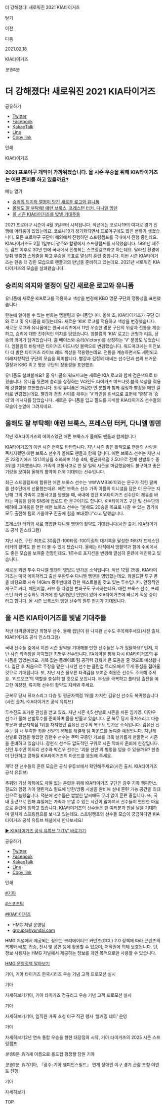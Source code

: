 더 강해졌다! 새로워진 2021 KIA타이거즈






닫기

이전

다음

2021.02.18

KIA타이거즈


*분량*4분

# 더 강해졌다! 새로워진 2021 KIA타이거즈

공유하기

* [Twitter](# "새창으로 열림")
* [Facebook](# "새창으로 열림")
* [KakaoTalk](# "새창으로 열림")
* [Line](# "새창으로 열림")
* [Copy link](#)

인쇄

KIA타이거즈



### 2021 프로야구 개막이 가까워졌습니다. 올 시즌 우승을 위해 KIA타이거즈는 어떤 준비를 하고 있을까요?

메뉴 열기

* [승리의 의지와 열정이 담긴 새로운 로고와 유니폼](#target2)
* [올해도 잘 부탁해! 애런 브룩스, 프레스턴 터커, 다니엘 멩덴](#target5)
* [올 시즌 KIA타이거즈를 빛낼 기대주들](#target10)



2021 프로야구 시즌이 4월 3일부터 시작됩니다. 작년에는 코로나19의 여파로 경기 진행에 어려움이 있었는데요. 코로나19가 장기화되면서 프로야구에도 많은 변화가 생겼습니다. 모든 프로야구 구단이 해외에서 진행하던 스프링캠프를 국내에서 진행 중인데요. KIA타이거즈도 2월 1일부터 광주와 함평에서 스프링캠프를 시작했습니다. 1991년 제주도 캠프 이후로 30년 만에 국내에서 진행되는 스프링캠프라고 하는데요. 달라진 환경에 맞춰 맞춤형 스케줄을 짜고 우승을 목표로 열심히 훈련 중입니다. 이번 시즌 KIA타이거즈는 한층 더 강한 모습으로 팬들과의 만남을 준비하고 있는데요. 2021년 새로워진 KIA타이거즈의 모습을 살펴봤습니다.

## 승리의 의지와 열정이 담긴 새로운 로고와 유니폼



유니폼에 새로운 KIA로고를 적용하고 색상을 변경해 KBO 명문 구단의 정통성을 표현했습니다



한눈에 알아볼 수 있는 변화는 엠블럼과 유니폼입니다. 올해 초, KIA타이거즈가 구단 CI와 로고 및 유니폼을 바꿨는데요. 새로운 ‘KIA’ 로고를 적용하고 색상을 변경했습니다. 새로운 로고와 유니폼에는 한국시리즈에서 11번 우승한 명문 구단의 위상과 전통을 계승하고, 승리에 대한 진취적인 의지를 담았습니다. 엠블럼의 ‘KIA’ 로고는 균형과 리듬, 상승의 의미가 담겨있습니다. 홈 베이스와 승리(Victory)를 상징하는 ‘V’ 문양도 넣었습니다. 엠블럼의 바탕색은 타이거즈 미드나잇 블랙으로 변경했습니다. 워드마크에는 이전보다 더 밝은 타이거즈 라이브 레드 색상을 적용했는데요. 전통을 계승하면서도 세련되고 미래지향적인 구단의 모습을 의미합니다. 빨강과 검정의 대비는 선수단과 팬의 뜨거운 열정과 KBO 최고 명문 구단의 정통성을 표현했죠.

유니폼도 살펴볼까요? 홈 유니폼의 워드마크는 새로운 KIA 로고와 함께 검은색으로 바꿨습니다. 유니폼 뒷면에 승리를 상징하는 V라인도 타이거즈 미드나잇 블랙 색상을 적용해 강렬함을 표현했습니다. 원정 유니폼은 과감한 면 분할과 함께 검정과 빨강을 메인 컬러로 변경했는데요. 빨강과 검정 사이를 채우는 ‘V’라인을 흰색으로 표현해 ‘열정’과 ‘승리’의 메시지를 담았습니다. 새로운 유니폼을 입고 필드를 지배할 KIA타이거즈 선수들의 모습이 눈앞에 그려지네요.

## 올해도 잘 부탁해! 애런 브룩스, 프레스턴 터커, 다니엘 멩덴



작년 KIA타이거즈의 에이스였던 애런 브룩스가 올해도 팬들과 함께합니다



KIA타이거즈의 이번 시즌 전력도 탄탄합니다. 지난 시즌 좋은 활약으로 팬들의 사랑을 독차지했던 애런 브룩스 선수가 올해도 팬들과 함께 합니다. 애런 브룩스 선수는 지난 시즌 23경기에서 151.1이닝을 소화하며 11승 4패, 평균자책점 2.50으로 전체 선발투수 중 3위를 기록했습니다. 가족의 교통사고로 한 달 일찍 시즌을 마감했음에도 불구하고 좋은 기량을 보여줘 올해의 활약이 더욱 기대되는 선수입니다.

최근 스프링캠프에 합류한 애런 브룩스 선수는 ‘#WWMB36’이라는 문구가 적힌 팔찌를 선수단에게 선물했는데요. 애런 브룩스 선수 가족 이름의 이니셜을 담은 이 문구는 지난해 그의 가족이 교통사고를 당했을 때, 국내에 있던 KIA타이거즈 선수단이 쾌유를 바라는 마음을 담아 SNS에 업로드 한 문구이기도 합니다. KIA타이거즈 구단 및 선수단의 배려에 고마움을 전한 애런 브룩스 선수는 “올해도 20승을 목표로 나갈 수 있는 경기에 모두 출전해 팀의 가을야구 진출에 힘을 보태겠다”라고 말했습니다.

프레스턴 터커와 새로 영입한 다니엘 멩덴의 활약도 기대됩니다(사진 출처. KIA타이거즈 공식 인스타그램)



지난 시즌, 구단 최초로 30홈런-100타점-100득점의 대기록을 달성한 좌타자 프레스턴 터커의 활약도 한 번 더 볼 수 있게 됐습니다. 올해는 타석에서 맹활약과 함께 수비에서도 좋은 모습을 보여줄 전망인데요. 1루수로 포지션을 변경해 열심히 훈련에 매진하고 있습니다.

새로운 외인 투수 다니엘 멩덴의 영입도 반가운 소식입니다. 작년 12월 25일, KIA타이거즈는 미국 메이저리그 출신 우완투수 다니엘 멩덴을 영입했는데요. 와일드한 투구 폼을 바탕으로 시속 140km 중후반대의 강한 패스트볼을 갖고 있는 투수입니다. 안정적인 제구로 커터, 체인지업, 커브 등 다양한 변화구도 구사하는데요. 애런 브룩스 선수, 프레스턴 터커 선수와도 과거에 한 팀이었던 인연이 있어 KIA타이거즈에 빠르게 적응 중이라고 합니다. 올 시즌 브룩스와 멩덴 선수의 원투 펀치가 기대됩니다.

## 올 시즌 KIA타이거즈를 빛낼 기대주들



작년 타격왕이었던 최형우 선수, 올해 캡틴이 된 나지완 선수도 주목해주세요(사진 출처. KIA타이거즈 공식 인스타그램)



국내 선수들 중에서 이번 시즌 활약을 기대해볼 만한 선수들은 누가 있을까요? 먼저, 지난 시즌 타격왕을 차지했던 최형우 선수입니다. FA계약을 통해 다시 KIA타이거즈의 유니폼을 입었는데요. 기복 없는 플레이로 팀 공격력 강화에 큰 도움을 줄 것으로 예상됩니다. 입단 후 처음으로 주장을 맡은 나지완 선수는 클린업 트리오에서 무게 중심을 잡아줄 것으로 기대됩니다. 또, 지난 시즌 물오른 타격감을 보여준 최원준 선수도 주목해 주세요. ‘리드오프’의 역할을 충실히 할 것으로 보입니다. 부상을 극복하고 풀타임 출전을 예고한 이창진, 류지혁 선수의 활약도 지켜봐 주세요.

군복무 당시 퓨처스리그 다승 및 평균자책점 1위를 차지한 김유신 선수도 복귀했습니다(사진 출처. KIA타이거즈 공식 유튜브)



투수진도 뜨거운 관심을 받고 있죠. 지난 시즌 4,5 선발로 시즌을 치른 임기영, 이민우 선수가 올해 선발투수를 준비하며 몸을 만들고 있습니다. 군 복무 당시 퓨처스리그 다승 부문과 평균자책점 1위를 차지했던 김유신 선수의 복귀도 반가운 소식입니다. 김유신 선수는 팀 내 부족한 좌완 선발의 문제를 해결해 팀 마운드를 높여줄 예정입니다. 지난해 선발로 경험을 쌓았던 김현수 선수는 주력 구종인 커브를 더욱 날카롭게 만들면서 시즌을 준비하고 있습니다. 장현식 선수도 압도적인 구위로 시즌 막바지 준비에 한창입니다. 신인 투수인 이의리 선수와 박건우 선수는 ‘괴물 신인’의 별명을 얻을 수 있을까요? 한층 더 탄탄하고 강해질 KIA타이거즈의 마운드를 응원해 주세요.

개막 전 선수들의 훈련 모습은 공식 유튜브에서 확인해주세요(사진 출처. KIA타이거즈 공식 유튜브)



추위와 기상 악화에도 차질 없는 훈련을 위해 KIA타이거즈 구단은 광주 기아 챔피언스 필드와 함평 기아 챌린저스 필드에 방한/방풍 시설을 완비해 실내 훈련 가능 공간을 최대한으로 늘렸습니다. 덕분에 선수들은 쌀쌀한 날씨에도 무리 없이 훈련 중입니다. 또, 국내 훈련으로 인해 휴일에는 가족과 보낼 수 있는 시간이 많아져서 선수들이 편안한 마음으로 훈련에 임하고 있습니다. KIA타이거즈의 선수들은 팬 여러분과 만날 날을 기대하며 알차게 스프링캠프를 보내고 있는데요. 스프링캠프의 선수들 모습이 궁금하다면 KIA타이거즈 공식 유튜브 채널에서 만나보세요!

[▶ KIA타이거즈 공식 유튜브 ‘갸TV’ 바로가기](https://www.youtube.com/user/kiabaseballclub)



공유하기

* [Twitter](# "새창으로 열림")
* [Facebook](# "새창으로 열림")
* [KakaoTalk](# "새창으로 열림")
* [Line](# "새창으로 열림")
* [Copy link](#)

인쇄

[#기아](/tag/723)

[#스포츠팀](/tag/787)

[#KIA타이거즈](/tag/1660)



* HMG 저널 운영팀
* [group@hyundai.com](mailto:group@hyundai.com)

HMG 저널에서 제공되는 정보는 크리에이티브 커먼즈(CCL) 2.0 정책에 따라 콘텐츠의 복제와 배포, 전송, 전시 및 공연 등에 활용할 수 있으며, 저작권에 의해 보호됩니다.
단, 정보 사용자는 HMG 저널에서 제공하는 정보를 개인 목적으로만 사용할 수 있습니다.

[HMG 운영정책 알아보기](/footer/operationRegist)

기아, 기아 타이거즈 한국시리즈 우승 기념 고객 프로모션 실시

기아

 자세히보기기아, 기아 타이거즈 정규리그 우승 기념 고객 프로모션 실시

기아

 자세히보기기아, 임직원 가족 초청 야구 직관 행사 ‘웰커밍 데이’ 운영

기아

 자세히보기2년 연속 통합 우승을 향한 대장정의 시작, 기아 타이거즈의 2025 시즌 스프링캠프

*분량*8분 *읽기*새 이름으로 롤드컵 평정할 담원 기아

*분량*2분 *읽기*기아, 『광주-기아 챔피언스필드』 연계 장애인 야구 경기 관람 초청 이벤트 진행

기아

 자세히보기

TOP